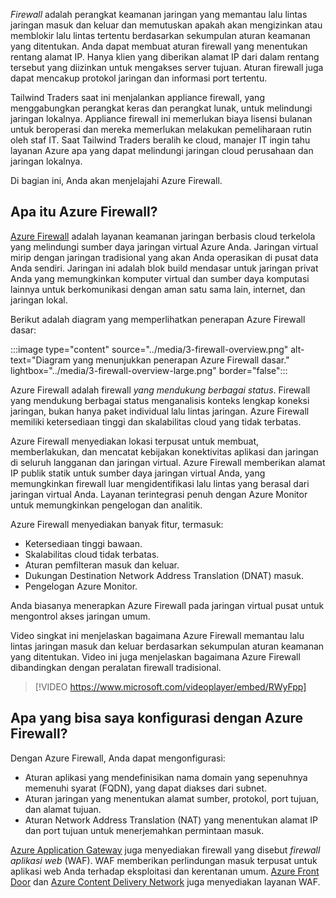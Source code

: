 *Firewall* adalah perangkat keamanan jaringan yang memantau lalu lintas jaringan masuk dan keluar dan memutuskan apakah akan mengizinkan atau memblokir lalu lintas tertentu berdasarkan sekumpulan aturan keamanan yang ditentukan. Anda dapat membuat aturan firewall yang menentukan rentang alamat IP. Hanya klien yang diberikan alamat IP dari dalam rentang tersebut yang diizinkan untuk mengakses server tujuan. Aturan firewall juga dapat mencakup protokol jaringan dan informasi port tertentu.

Tailwind Traders saat ini menjalankan appliance firewall, yang menggabungkan perangkat keras dan perangkat lunak, untuk melindungi jaringan lokalnya. Appliance firewall ini memerlukan biaya lisensi bulanan untuk beroperasi dan mereka memerlukan melakukan pemeliharaan rutin oleh staf IT. Saat Tailwind Traders beralih ke cloud, manajer IT ingin tahu layanan Azure apa yang dapat melindungi jaringan cloud perusahaan dan jaringan lokalnya.

Di bagian ini, Anda akan menjelajahi Azure Firewall.

## <a name="whats-azure-firewall"></a>Apa itu Azure Firewall?

[Azure Firewall](https://azure.microsoft.com/services/azure-firewall?azure-portal=true) adalah layanan keamanan jaringan berbasis cloud terkelola yang melindungi sumber daya jaringan virtual Azure Anda. Jaringan virtual mirip dengan jaringan tradisional yang akan Anda operasikan di pusat data Anda sendiri. Jaringan ini adalah blok build mendasar untuk jaringan privat Anda yang memungkinkan komputer virtual dan sumber daya komputasi lainnya untuk berkomunikasi dengan aman satu sama lain, internet, dan jaringan lokal.

Berikut adalah diagram yang memperlihatkan penerapan Azure Firewall dasar:

:::image type="content" source="../media/3-firewall-overview.png" alt-text="Diagram yang menunjukkan penerapan Azure Firewall dasar." lightbox="../media/3-firewall-overview-large.png" border="false":::

Azure Firewall adalah firewall *yang mendukung berbagai status*. Firewall yang mendukung berbagai status menganalisis konteks lengkap koneksi jaringan, bukan hanya paket individual lalu lintas jaringan. Azure Firewall memiliki ketersediaan tinggi dan skalabilitas cloud yang tidak terbatas.

Azure Firewall menyediakan lokasi terpusat untuk membuat, memberlakukan, dan mencatat kebijakan konektivitas aplikasi dan jaringan di seluruh langganan dan jaringan virtual. Azure Firewall memberikan alamat IP publik statik untuk sumber daya jaringan virtual Anda, yang memungkinkan firewall luar mengidentifikasi lalu lintas yang berasal dari jaringan virtual Anda. Layanan terintegrasi penuh dengan Azure Monitor untuk memungkinkan pengelogan dan analitik.

Azure Firewall menyediakan banyak fitur, termasuk:

- Ketersediaan tinggi bawaan.
- Skalabilitas cloud tidak terbatas.
- Aturan pemfilteran masuk dan keluar.
- Dukungan Destination Network Address Translation (DNAT) masuk.
- Pengelogan Azure Monitor.

Anda biasanya menerapkan Azure Firewall pada jaringan virtual pusat untuk mengontrol akses jaringan umum.

Video singkat ini menjelaskan bagaimana Azure Firewall memantau lalu lintas jaringan masuk dan keluar berdasarkan sekumpulan aturan keamanan yang ditentukan. Video ini juga menjelaskan bagaimana Azure Firewall dibandingkan dengan peralatan firewall tradisional.

> [!VIDEO https://www.microsoft.com/videoplayer/embed/RWyFpp]

## <a name="what-can-i-configure-with-azure-firewall"></a>Apa yang bisa saya konfigurasi dengan Azure Firewall?

Dengan Azure Firewall, Anda dapat mengonfigurasi:

- Aturan aplikasi yang mendefinisikan nama domain yang sepenuhnya memenuhi syarat (FQDN), yang dapat diakses dari subnet.
- Aturan jaringan yang menentukan alamat sumber, protokol, port tujuan, dan alamat tujuan.
- Aturan Network Address Translation (NAT) yang menentukan alamat IP dan port tujuan untuk menerjemahkan permintaan masuk.

[Azure Application Gateway](https://azure.microsoft.com/services/application-gateway?azure-portal=true) juga menyediakan firewall yang disebut *firewall aplikasi web* (WAF). WAF memberikan perlindungan masuk terpusat untuk aplikasi web Anda terhadap eksploitasi dan kerentanan umum. [Azure Front Door](https://azure.microsoft.com/services/frontdoor/?azure-portal=true) dan [Azure Content Delivery Network](https://azure.microsoft.com/services/cdn/?azure-portal=true) juga menyediakan layanan WAF.
